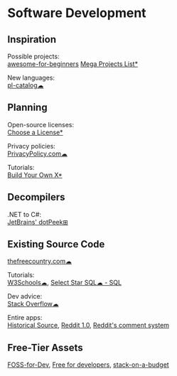 # Software Development

## Inspiration

Possible projects:  
[awesome-for-beginners](https://github.com/MunGell/awesome-for-beginners)
[Mega Projects List*](https://github.com/karan/Projects/)

New languages:  
[pl-catalog☁](https://github.com/prathyvsh/pl-catalog)

## Planning

Open-source licenses:  
[Choose a License*](https://choosealicense.com/)

Privacy policies:  
[PrivacyPolicy.com☁](https://www.privacypolicies.com/)

Tutorials:  
[Build Your Own X*](https://github.com/danistefanovic/build-your-own-x)

## Decompilers

.NET to C#:  
[JetBrains' dotPeek⊞](https://www.jetbrains.com/decompiler/)

## Existing Source Code

[thefreecountry.com☁](https://www.thefreecountry.com/sourcecode/index.shtml)

Tutorials:  
[W3Schools☁](https://www.w3schools.com/), 
[Select Star SQL☁ - SQL](https://selectstarsql.com/)

Dev advice:  
[Stack Overflow☁](https://stackoverflow.com/)

Entire apps:  
[Historical Source](https://github.com/historicalsource),
[Reddit 1.0](https://github.com/reddit-archive/reddit1.0),
[Reddit's comment system](https://raw.githubusercontent.com/reddit-archive/reddit/753b17407e9a9dca09558526805922de24133d53/r2/r2/lib/db/_sorts.pyx)

## Free-Tier Assets

[FOSS-for-Dev](https://github.com/tvvocold/FOSS-for-Dev),
[Free for developers](https://free-for.dev/),
[stack-on-a-budget](https://github.com/255kb/stack-on-a-budget)
